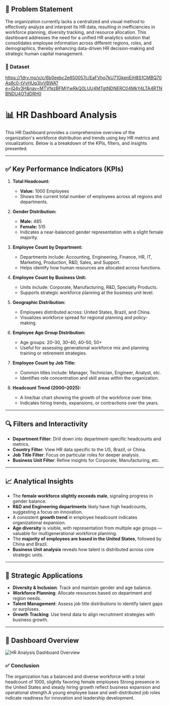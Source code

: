 ## 🧩 Problem Statement

The organization currently lacks a centralized and visual method to effectively analyze and interpret its HR data, resulting in inefficiencies in workforce planning, diversity tracking, and resource allocation. This dashboard addresses the need for a unified HR analytics solution that consolidates employee information across different regions, roles, and demographics, thereby enhancing data-driven HR decision-making and strategic human capital management.

### 🔢 Dataset
https://1drv.ms/x/c/6b0eebc2e650057c/EaFVhq7kU71GkenEiH8S1CMBQ70As8c0-tVyHUq3IvVBWA?e=jQ4v3H&nav=MTVfezBFMjYwRkQ0LUU4MTgtNDNERC04MkY4LTA4RTNBNDU4OTdDRH0

# 📊 HR Dashboard Analysis

This HR Dashboard provides a comprehensive overview of the organization's workforce distribution and trends using key HR metrics and visualizations. Below is a breakdown of the KPIs, filters, and insights presented.

---

## ✅ Key Performance Indicators (KPIs)

1. **Total Headcount:** 
   - **Value:** 1000 Employees
   - Shows the current total number of employees across all regions and departments.

2. **Gender Distribution:**
   - **Male:** 485
   - **Female:** 515
   - Indicates a near-balanced gender representation with a slight female majority.

3. **Employee Count by Department:**
   - Departments include: Accounting, Engineering, Finance, HR, IT, Marketing, Production, R&D, Sales, and Support.
   - Helps identify how human resources are allocated across functions.

4. **Employee Count by Business Unit:**
   - Units include: Corporate, Manufacturing, R&D, Specialty Products.
   - Supports strategic workforce planning at the business unit level.

5. **Geographic Distribution:**
   - Employees distributed across: United States, Brazil, and China.
   - Visualizes workforce spread for regional planning and policy-making.

6. **Employee Age Group Distribution:**
   - Age groups: 20–30, 30–40, 40–50, 50+
   - Useful for assessing generational workforce mix and planning training or retirement strategies.

7. **Employee Count by Job Title:**
   - Common titles include: Manager, Technician, Engineer, Analyst, etc.
   - Identifies role concentration and skill areas within the organization.

8. **Headcount Trend (2000–2025):**
   - A line/bar chart showing the growth of the workforce over time.
   - Indicates hiring trends, expansions, or contractions over the years.

---

## 🔍 Filters and Interactivity

- **Department Filter**: Drill down into department-specific headcounts and metrics.
- **Country Filter**: View HR data specific to the US, Brazil, or China.
- **Job Title Filter**: Focus on particular roles for deeper analysis.
- **Business Unit Filter**: Refine insights for Corporate, Manufacturing, etc.

---

## 📈 Analytical Insights

- The **female workforce slightly exceeds male**, signaling progress in gender balance.
- **R&D and Engineering departments** likely have high headcounts, suggesting a focus on innovation.
- A consistent **growth trend** in employee headcount indicates organizational expansion.
- **Age diversity** is visible, with representation from multiple age groups — valuable for multigenerational workforce planning.
- The **majority of employees are based in the United States**, followed by China and Brazil.
- **Business Unit analysis** reveals how talent is distributed across core strategic units.

---

## 🧠 Strategic Applications

- **Diversity & Inclusion**: Track and maintain gender and age balance.
- **Workforce Planning**: Allocate resources based on department and region needs.
- **Talent Management**: Assess job title distributions to identify talent gaps or surpluses.
- **Growth Tracking**: Use trend data to align recruitment strategies with business growth.

---

## 📌 Dashboard Overview
![HR Analysis Dashboard Overview ](https://github.com/user-attachments/assets/45db8d5b-af11-45a6-a8d8-8a5f9a434b6a)



### ✅ Conclusion

The organization has a balanced and diverse workforce with a total headcount of 1000, slightly favoring female employees Strong presence in the United States and steady hiring growth reflect business expansion and operational strength.A young employee base and well-distributed job roles indicate readiness for innovation and leadership development.

  




